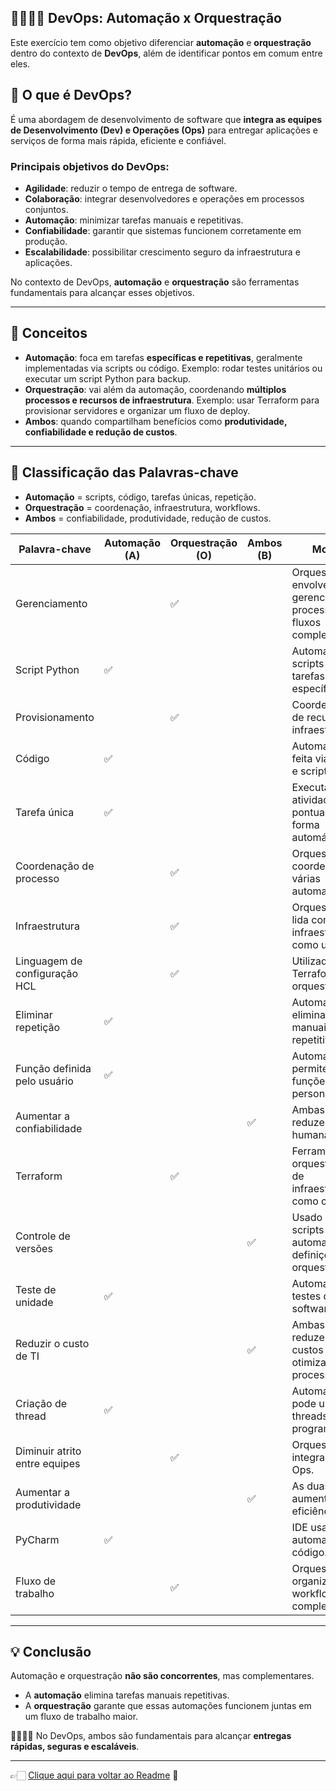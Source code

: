 ## 🫱🏻‍🫲🏼 DevOps: Automação x Orquestração

Este exercício tem como objetivo diferenciar **automação** e **orquestração** dentro do contexto de **DevOps**, 
além de identificar pontos em comum entre eles.

## 🔹 O que é DevOps?

É uma abordagem de desenvolvimento de software que **integra as equipes de Desenvolvimento (Dev) e Operações (Ops)** para entregar aplicações e 
serviços de forma mais rápida, eficiente e confiável.  

### Principais objetivos do DevOps:  

- **Agilidade**: reduzir o tempo de entrega de software.  
- **Colaboração**: integrar desenvolvedores e operações em processos conjuntos.  
- **Automação**: minimizar tarefas manuais e repetitivas.  
- **Confiabilidade**: garantir que sistemas funcionem corretamente em produção.  
- **Escalabilidade**: possibilitar crescimento seguro da infraestrutura e aplicações.  

No contexto de DevOps, **automação** e **orquestração** são ferramentas fundamentais para alcançar esses objetivos.

---

## 🔹 Conceitos

- **Automação**: foca em tarefas **específicas e repetitivas**, geralmente implementadas via scripts ou código.
  Exemplo: rodar testes unitários ou executar um script Python para backup.  
- **Orquestração**: vai além da automação, coordenando **múltiplos processos e recursos de infraestrutura**.
  Exemplo: usar Terraform para provisionar servidores e organizar um fluxo de deploy.  
- **Ambos**: quando compartilham benefícios como **produtividade, confiabilidade e redução de custos**.

---

## 📌 Classificação das Palavras-chave

- **Automação** = scripts, código, tarefas únicas, repetição.  
- **Orquestração** = coordenação, infraestrutura, workflows.  
- **Ambos** = confiabilidade, produtividade, redução de custos.

| Palavra-chave                  | Automação (A) | Orquestração (O) | Ambos (B) | Motivo |
|--------------------------------|----------------|------------------|-----------|--------|
| Gerenciamento                  |                | ✅               |           | Orquestração envolve gerenciar processos e fluxos complexos. |
| Script Python                  | ✅             |                  |           | Automação via scripts para tarefas específicas. |
| Provisionamento                |                | ✅               |           | Coordenação de recursos e infraestrutura. |
| Código                         | ✅             |                  |           | Automação é feita via código e scripts. |
| Tarefa única                   | ✅             |                  |           | Executa uma atividade pontual de forma automática. |
| Coordenação de processo        |                | ✅               |           | Orquestração coordena várias automações. |
| Infraestrutura                 |                | ✅               |           | Orquestração lida com infraestrutura como um todo. |
| Linguagem de configuração HCL  |                | ✅               |           | Utilizada no Terraform para orquestração. |
| Eliminar repetição             | ✅             |                  |           | Automação elimina tarefas manuais repetitivas. |
| Função definida pelo usuário   | ✅             |                  |           | Automação permite criar funções personalizadas. |
| Aumentar a confiabilidade      |                |                  | ✅        | Ambas reduzem falhas humanas. |
| Terraform                      |                | ✅               |           | Ferramenta de orquestração de infraestrutura como código. |
| Controle de versões            |                |                  | ✅        | Usado em scripts de automação e definições de orquestração. |
| Teste de unidade               | ✅             |                  |           | Automação de testes de software. |
| Reduzir o custo de TI          |                |                  | ✅        | Ambas reduzem custos otimizando processos. |
| Criação de thread              | ✅             |                  |           | Automação pode usar threads em programação. |
| Diminuir atrito entre equipes  |                | ✅               |           | Orquestração integra Dev + Ops. |
| Aumentar a produtividade       |                |                  | ✅        | As duas aumentam eficiência. |
| PyCharm                        | ✅             |                  |           | IDE usada para automação de código. |
| Fluxo de trabalho              |                | ✅               |           | Orquestração organiza workflows complexos. |

---

## 💡 Conclusão

Automação e orquestração **não são concorrentes**, mas complementares.  
- A **automação** elimina tarefas manuais repetitivas.  
- A **orquestração** garante que essas automações funcionem juntas em um fluxo de trabalho maior.  

🫱🏻‍🫲🏼 No DevOps, ambos são fundamentais para alcançar **entregas rápidas, seguras e escaláveis**.  

---

👉🏻 [Clique aqui para voltar ao Readme](https://github.com/DrikaDev/Estudando-AWS-Cloud-Practitioner/blob/main/README.md) 📒
